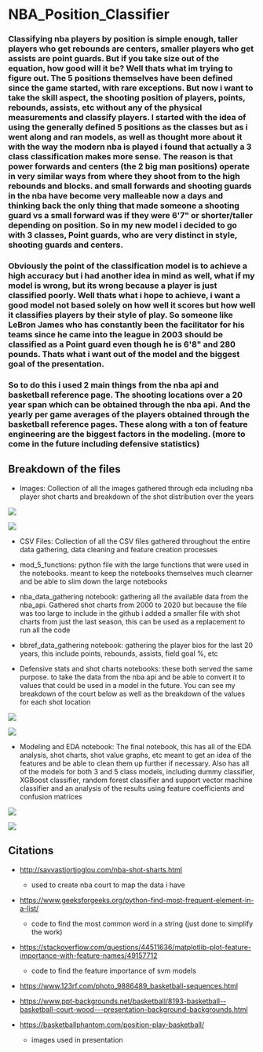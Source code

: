 # NBA_Position_Classifier

### Classifying nba players by position is simple enough, taller players who get rebounds are centers, smaller players who get assists are point guards. But if you take size out of the equation, how good will it be? Well thats what im trying to figure out. The 5 positions themselves have been defined since the game started, with rare exceptions. But now i want to take the skill aspect, the shooting position of players, points, rebounds, assists, etc without any of the physical measurements and classify players. I started with the idea of using the generally defined 5 positions as the classes but as i went along and ran models, as well as thought more about it with the way the modern nba is played i found that actually a 3 class classification makes more sense. The reason is that power forwards and centers (the 2 big man positions) operate in very similar ways from where they shoot from to the high rebounds and blocks. and small forwards and shooting guards in the nba have become very malleable now a days and thinking back the only thing that made someone a shooting guard vs a small forward was if they were 6'7" or shorter/taller depending on position. So in my new model i decided to go with 3 classes, Point guards, who are very distinct in style, shooting guards and centers.

### Obviously the point of the classification model is to achieve a high accuracy but i had another idea in mind as well, what if my model is wrong, but its wrong because a player is just classified poorly. Well thats what i hope to achieve, i want a good model not based solely on how well it scores but how well it classifies players by their style of play. So someone like LeBron James who has constantly been the facilitator for his teams since he came into the league in 2003 should be classified as a Point guard even though he is 6'8" and 280 pounds. Thats what i want out of the model and the biggest goal of the presentation.

### So to do this i used 2 main things from the nba api and basketball reference page. The shooting locations over a 20 year span which can be obtained through the nba api. And the yearly per game averages of the players obtained through the basketball reference pages. These along with a ton of feature engineering are the biggest factors in the modeling. (more to come in the future including defensive statistics)

## Breakdown of the files

- Images: Collection of all the images gathered through eda including nba player shot charts and breakdown of the shot distribution over the years

![](Images/harden.png)

![](Images/Shooting_by_year.png)

- CSV Files: Collection of all the CSV files gathered throughout the entire data gathering, data cleaning and feature creation processes

- mod_5_functions: python file with the large functions that were used in the notebooks. meant to keep the notebooks themselves much clearner and be able to slim down the large notebooks

- nba_data_gathering notebook: gathering all the available data from the nba_api. Gathered shot charts from 2000 to 2020 but because the file was too large to include in the github i added a smaller file with shot charts from just the last season, this can be used as a replacement to run all the code 

- bbref_data_gathering notebook: gathering the player bios for the last 20 years, this include points, rebounds, assists, field goal %, etc

- Defensive stats and shot charts notebooks: these both served the same purpose. to take the data from the nba api and be able to convert it to values that could be used in a model in the future. You can see my breakdown of the court below as well as the breakdown of the values for each shot location

![](Images/nba_court.png)

![](Images/download%20(1).png)

- Modeling and EDA notebook: The final notebook, this has all of the EDA analysis, shot charts, shot value graphs, etc meant to get an idea of the features and be able to clean them up further if necessary. Also has all of the models for both 3 and 5 class models, including dummy classifier, XGBoost classifier, random forest classifier and support vector machine classifier and an analysis of the results using feature coefficients and confusion matrices

![](Images/feature_importance_all.png)

![](Images/rf_5_class.png)




## Citations

- http://savvastjortjoglou.com/nba-shot-sharts.html
  - used to create nba court to map the data i have 
  
- https://www.geeksforgeeks.org/python-find-most-frequent-element-in-a-list/
  - code to find the most common word in a string (just done to simplify the work)

- https://stackoverflow.com/questions/44511636/matplotlib-plot-feature-importance-with-feature-names/49157712
  - code to find the feature importance of svm models
  
- https://www.123rf.com/photo_9886489_basketball-sequences.html
- https://www.ppt-backgrounds.net/basketball/8193-basketball--basketball-court-wood---presentation-background-backgrounds.html
- https://basketballphantom.com/position-play-basketball/
  - images used in presentation
